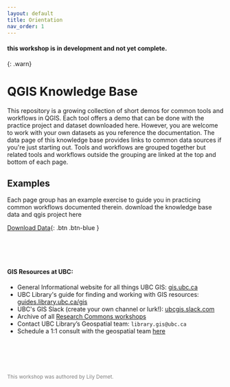 ```yaml
---
layout: default
title: Orientation
nav_order: 1
---
```


#### this workshop is in development and not yet complete.
{: .warn}
<br>

# QGIS Knowledge Base

This repository is a growing collection of short demos for common tools and workflows in QGIS.
Each tool offers a demo that can be done with the practice project and dataset downloaded here. However, you are welcome to work with your own datasets as you reference the documentation. The data page of this knowledge base provides links to common data sources if you're just starting out. 
Tools and workflows are grouped together but related tools and workflows outside the grouping are linked at the top and bottom of each page.
    
## Examples
Each page group has an example exercise to guide you in practicing common workflows documented therein. download the knowledge base data and qgis project here

[Download Data](empty.zip){: .btn .btn-blue }

      


<br><br><br>

#### GIS Resources at UBC:
- General Informational website for all things UBC GIS: [gis.ubc.ca](http://gis.ubc.ca/)
- UBC Library's guide for finding and working with GIS resources: [guides.library.ubc.ca/gis](http://guides.library.ubc.ca/gis)
- UBC's GIS Slack (create your own channel or lurk!): [ubcgis.slack.com](https://ubcgis.slack.com/)
- Archive of all [Research Commons workshops](https://ubc-library-rc.github.io/all.html)
- Contact UBC Library’s Geospatial team: `library.gis@ubc.ca`
- Schedule a 1:1 consult with the geospatial team [here](https://libcal.library.ubc.ca/appointments/research_commons#s-lc-public-pt)

<p style="margin-top:90px"></p>
<p style="color:grey; font-size:12px">This workshop was authored by Lily Demet.</p>